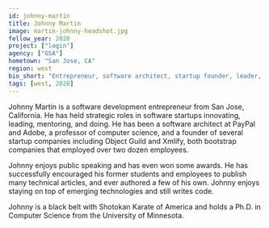 ```yaml
---
id: johnny-martin
title: Johnny Martin
image: martin-johnny-headshot.jpg
fellow_year: 2020
project: ["login"]
agency: ["GSA"]
hometown: "San Jose, CA"
region: west
bio_short: "Entrepreneur, software architect, startup founder, leader, teacher. Hands-on technologist, computer science Ph.D. who still writes code."
tags: [west, 2020]
---
```

Johnny Martin is a software development entrepreneur from San Jose, California. He has held strategic roles in software startups innovating, leading, mentoring, and doing. He has been a software architect at PayPal and Adobe, a professor of computer science, and a founder of several startup companies including Object Guild and Xmlify, both bootstrap companies that employed over two dozen employees.

Johnny enjoys public speaking and has even won some awards. He has successfully encouraged his former students and employees to publish many technical articles, and ever authored a few of his own. Johnny enjoys staying on top of emerging technologies and still writes code.

Johnny is a black belt with Shotokan Karate of America and holds a Ph.D. in Computer Science from the University of Minnesota.
